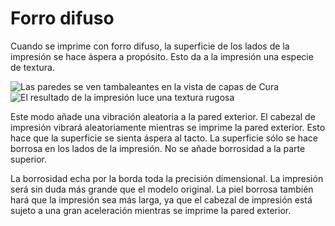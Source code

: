 Forro difuso
====
Cuando se imprime con forro difuso, la superficie de los lados de la impresión se hace áspera a propósito. Esto da a la impresión una especie de textura.

<!--screenshot {
"image_path": "magic_fuzzy_skin_enabled.png",
"models": [{"script": "hexasphericon.scad"}],
"camera_position": [-61, 112, 136],
"settings": {
    "magic_fuzzy_skin_enabled": true
},
"colours": 32
}-->
![Las paredes se ven tambaleantes en la vista de capas de Cura](../images/magic_fuzzy_skin_enabled.png)
![El resultado de la impresión luce una textura rugosa](../images/magic_fuzzy_skin_photo.jpg)

Este modo añade una vibración aleatoria a la pared exterior. El cabezal de impresión vibrará aleatoriamente mientras se imprime la pared exterior. Esto hace que la superficie se sienta áspera al tacto. La superficie sólo se hace borrosa en los lados de la impresión. No se añade borrosidad a la parte superior.

La borrosidad echa por la borda toda la precisión dimensional. La impresión será sin duda más grande que el modelo original. La piel borrosa también hará que la impresión sea más larga, ya que el cabezal de impresión está sujeto a una gran aceleración mientras se imprime la pared exterior.